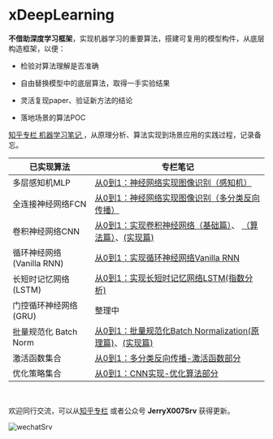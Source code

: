 # xDeepLearning
**不借助深度学习框架**，实现机器学习的重要算法，搭建可复用的模型构件，从底层构造框架，以便：

- 检验对算法理解是否准确

- 自由替换模型中的底层算法，取得一手实验结果

- 灵活复现paper、验证新方法的结论

- 落地场景的算法POC

  

[知乎专栏 机器学习笔记 ](https://zhuanlan.zhihu.com/p/38540816)，从原理分析、算法实现到场景应用的实践过程，记录备忘。

| 已实现算法                | 专栏笔记                                                     |
| ------------------------- | ------------------------------------------------------------ |
| 多层感知机MLP             | [从0到1：神经网络实现图像识别（感知机）](https://zhuanlan.zhihu.com/p/39172441) |
| 全连接神经网络FCN         | [从0到1：神经网络实现图像识别（多分类反向传播）](https://zhuanlan.zhihu.com/p/39689565) |
| 卷积神经网络CNN           | [从0到1：实现卷积神经网络（基础篇）](https://zhuanlan.zhihu.com/p/40211372)、 [（算法篇）](https://zhuanlan.zhihu.com/p/45590146)、[(实现篇)](https://zhuanlan.zhihu.com/p/49205794) |
| 循环神经网络(Vanilla RNN) | [从0到1：实现循环神经网络Vanilla RNN](https://zhuanlan.zhihu.com/p/59843755) |
| 长短时记忆网络(LSTM)      | [从0到1：实现长短时记忆网络LSTM(指数分析)](<https://zhuanlan.zhihu.com/p/60995509>) |
| 门控循环神经网络(GRU)     | 整理中                                                       |
| 批量规范化 Batch Norm     | [从0到1：批量规范化Batch Normalization(原理篇)](https://zhuanlan.zhihu.com/p/52736691)、[(实现篇)](https://zhuanlan.zhihu.com/p/57847763) |
| 激活函数集合              | [从0到1：多分类反向传播-激活函数部分](https://zhuanlan.zhihu.com/p/39689565) |
| 优化策略集合              | [从0到1：CNN实现-优化算法部分](https://zhuanlan.zhihu.com/p/49205794) |

​	

欢迎同行交流，可以从[知乎专栏](https://zhuanlan.zhihu.com/p/38540816) 或者公众号 **JerryX007Srv** 获得更新。

![wechatSrv](https://ws1.sinaimg.cn/large/840c5815ly1ft85ikph1xj2076076jrv.jpg '获得更新')

